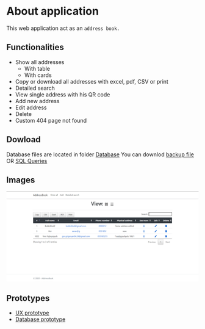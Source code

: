 # About application

This web application act as an ```address book.```

## Functionalities

 - Show all addresses
	 - With table
	 - With cards
 - Copy or download all addresses with excel, pdf, CSV or print
 - Detailed search
 - View single address with his QR code
 - Add new address
 - Edit address
 - Delete
 - Custom 404 page not found

## Dowload
Database files are located in folder [Database](https://github.com/gor8808/AddressBook/tree/master/Database) 
You can downlod [backup file](https://github.com/gor8808/AddressBook/tree/master/Database/BackupFile) OR [SQL Queries](https://github.com/gor8808/AddressBook/tree/master/Database/Queries)

## Images

![View all screenshot](Images/ViewAll.png)

## Prototypes
- [UX prototype](https://www.figma.com/file/Spp7Izo3N3xhnhITjHDHkA/AddressBook?node-id=0:1) 
- [Database prototype](https://drawsql.app/my-doc/diagrams/addressbook)
